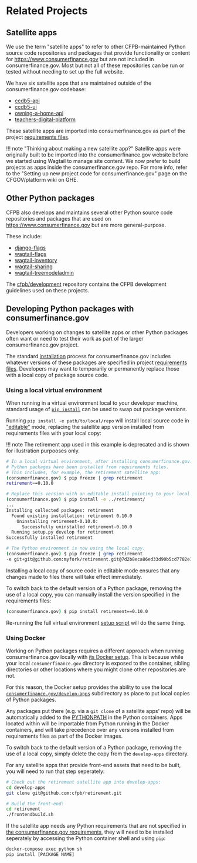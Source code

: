 # Related Projects

## Satellite apps

We use the term "satellite apps" to refer to other CFPB-maintained Python
source code repositories and packages that provide functionality or content
for https://www.consumerfinance.gov but are not included in consumerfinance.gov.
Most but not all of these repositories can be run or tested without needing to
set up the full website.

We have six satellite apps that are maintained outside of the consumerfinance.gov codebase:

- [ccdb5-api](https://github.com/cfpb/ccdb5-api)
- [ccdb5-ui](https://github.com/cfpb/ccdb5-ui)
- [owning-a-home-api](https://github.com/cfpb/owning-a-home-api)
- [teachers-digital-platform](https://github.com/cfpb/teachers-digital-platform)

These satellite apps are imported into consumerfinance.gov as part of the project
[requirements files](https://github.com/cfpb/consumerfinance.gov/blob/main/requirements/libraries.txt).

!!! note "Thinking about making a new satellite app?"
Satellite apps were originally built to be imported into the
consumerfinance.gov website before we started using Wagtail to manage site
content. We now prefer to build projects as apps inside the consumerfinance.gov
repo. For more info, refer to the "Setting up new project code for
consumerfinance.gov" page on the CFGOV/platform wiki on GHE.

## Other Python packages

CFPB also develops and maintains several other Python source code repositories
and packages that are used on https://www.consumerfinance.gov but are more
general-purpose.

These include:

- [django-flags](https://github.com/cfpb/django-flags)
- [wagtail-flags](https://github.com/cfpb/wagtail-flags/)
- [wagtail-inventory](https://github.com/cfpb/wagtail-inventory/)
- [wagtail-sharing](https://github.com/cfpb/wagtail-sharing)
- [wagtail-treemodeladmin](https://github.com/cfpb/wagtail-treemodeladmin)

The [cfpb/development](https://github.com/cfpb/development/) repository
contains the CFPB development guidelines used on these projects.

## Developing Python packages with consumerfinance.gov

Developers working on changes to satellite apps or other Python packages often
want or need to test their work as part of the larger consumerfinance.gov project.

The standard [installation](../installation/) process for consumerfinance.gov
includes whatever versions of these packages are specified in project
[requirements files](https://github.com/cfpb/consumerfinance.gov/blob/main/requirements/libraries.txt).
Developers may want to temporarily or permanently replace those with a local
copy of package source code.

### Using a local virtual environment

When running in a virtual environment local to your developer machine,
standard usage of [`pip install`](https://docs.python.org/3/installing/index.html)
can be used to swap out package versions.

Running `pip install -e path/to/local/repo` will install local source code in
["editable"](https://pip.pypa.io/en/stable/reference/pip_install/#editable-installs)
mode, replacing the satellite app version installed from requirements files
with your local copy:

!!! note The retirement app used in this example is deprecated
and is shown for illustration purpooses only.

```sh
# In a local virtual environment, after installing consumerfinance.gov.
# Python packages have been installed from requirements files.
# This includes, for example, the retirement satellite app:
(consumerfinance.gov) $ pip freeze | grep retirement
retirement==0.10.0

# Replace this version with an editable install pointing to your local copy.
(consumerfinance.gov) $ pip install -e ../retirement/
...
Installing collected packages: retirement
  Found existing installation: retirement 0.10.0
    Uninstalling retirement-0.10.0:
      Successfully uninstalled retirement-0.10.0
  Running setup.py develop for retirement
Successfully installed retirement

# The Python environment is now using the local copy.
(consumerfinance.gov) $ pip freeze | grep retirement
-e git+git@github.com:myfork/retirement.git@7d2b8eca86ed33d90b5cd7782e1f90b7ac89f6f9#egg=retirement
```

Installing a local copy of source code in editable mode ensures that any
changes made to files there will take effect immediately.

To switch back to the default version of a Python package, removing the use
of a local copy, you can manually install the version specified in the
requirements files:

```sh
(consumerfinance.gov) $ pip install retirement==0.10.0
```

Re-running the full virtual environment
[setup script](../installation/#run-the-setup-script)
will do the same thing.

### Using Docker

Working on Python packages requires a different approach when running
consumerfinance.gov locally with [its Docker setup](../running-docker/).
This is because while your local `consumerfinance.gov` directory is exposed to the
container, sibling directories or other locations where you might clone
other repositories are not.

For this reason, the Docker setup provides the ability to use the local
[`consumerfinance.gov/develop-apps`](https://github.com/cfpb/consumerfinance.gov/tree/main/develop-apps)
subdirectory as place to put local copies of Python packages.

Any packages put there (e.g. via a `git clone` of a satellite apps' repo)
will be automatically added to the
[PYTHONPATH](https://docs.python.org/3/using/cmdline.html#envvar-PYTHONPATH)
in the Python containers.
Apps located within will be importable from Python running in the Docker
containers, and will take precedence over any versions installed from
requirements files as part of the Docker images.

To switch back to the default version of a Python package, removing the use
of a local copy, simply delete the copy from the `develop-apps` directory.

For any satellite apps that provide front-end assets that need to be built,
you will need to run that step seperately:

```bash
# Check out the retirement satellite app into develop-apps:
cd develop-apps
git clone git@github.com:cfpb/retirement.git

# Build the front-end:
cd retirement
./frontendbuild.sh
```

If the satellite app needs any Python requirements that are not specified in
[the consumerfinance.gov requirements](https://github.com/cfpb/consumerfinance.gov/tree/main/requirements/),
they will need to be installed seperately by accessing the Python container shell
and using `pip`:

```bash
docker-compose exec python sh
pip install [PACKAGE NAME]
```
